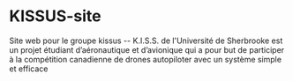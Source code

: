 KISSUS-site
===========

Site web pour le groupe kissus -- K.I.S.S. de l'Université de Sherbrooke est un projet étudiant d’aéronautique et d’avionique qui a pour but de participer à la compétition canadienne de drones autopiloter avec un système simple et efficace
